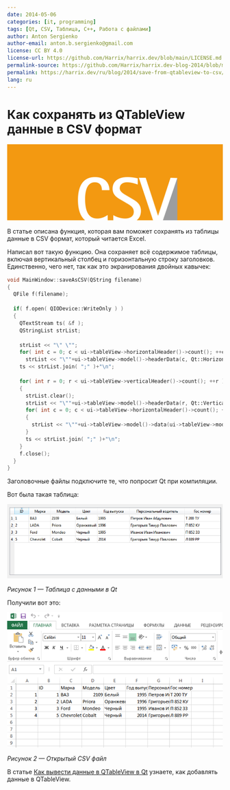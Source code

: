 ```yaml
---
date: 2014-05-06
categories: [it, programming]
tags: [Qt, CSV, Таблица, C++, Работа с файлами]
author: Anton Sergienko
author-email: anton.b.sergienko@gmail.com
license: CC BY 4.0
license-url: https://github.com/Harrix/harrix.dev/blob/main/LICENSE.md
permalink-source: https://github.com/Harrix/harrix.dev-blog-2014/blob/main/save-from-qtableview-to-csv/save-from-qtableview-to-csv.md
permalink: https://harrix.dev/ru/blog/2014/save-from-qtableview-to-csv/
lang: ru
---
```


# Как сохранять из QTableView данные в CSV формат

![Featured image](featured-image.svg)

В статье описана функция, которая вам поможет сохранять из таблицы данные в CSV формат, который читается Excel.

Написал вот такую функцию. Она сохраняет всё содержимое таблицы, включая вертикальный столбец и горизонтальную строку заголовков. Единственно, чего нет, так как это экранирования двойных кавычек:

```cpp
void MainWindow::saveAsCSV(QString filename)
{
  QFile f(filename);

  if( f.open( QIODevice::WriteOnly ) )
  {
    QTextStream ts( &f );
    QStringList strList;

    strList << "\" \"";
    for( int c = 0; c < ui->tableView->horizontalHeader()->count(); ++c )
      strList << "\""+ui->tableView->model()->headerData(c, Qt::Horizontal).toString()+"\"";
    ts << strList.join( ";" )+"\n";

    for( int r = 0; r < ui->tableView->verticalHeader()->count(); ++r )
    {
      strList.clear();
      strList << "\""+ui->tableView->model()->headerData(r, Qt::Vertical).toString()+"\"";
      for( int c = 0; c < ui->tableView->horizontalHeader()->count(); ++c )
      {
        strList << "\""+ui->tableView->model()->data(ui->tableView->model()->index(r, c), Qt::DisplayRole).toString()+"\"";
      }
      ts << strList.join( ";" )+"\n";
    }
    f.close();
  }
}
```

Заголовочные файлы подключите те, что попросит Qt при компиляции.

Вот была такая таблица:

![Таблица с данными в Qt](img/qtableview.png)

_Рисунок 1 — Таблица с данными в Qt_

Получили вот это:

![Открытый CSV файл](img/excel.png)

_Рисунок 2 — Открытый CSV файл_

В статье [Как вывести данные в QTableView в Qt](https://github.com/Harrix/harrix.dev-blog-2014/blob/main/output-data-to-qtableview/output-data-to-qtableview.md) <!-- https://harrix.dev/ru/blog/2014/output-data-to-qtableview/ --> узнаете, как добавлять данные в QTableView.
